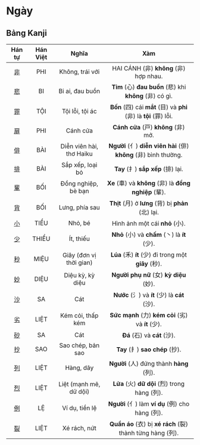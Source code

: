 <link href="styles.css" rel="stylesheet">

# Ngày

## Bảng Kanji

| Hán tự | Hán Việt | Nghĩa | Xàm |
| :---: | :---: | :---: | :---: |
| [<span class="stroke-order">非</span>](https://mazii.net/vi-VN/search/kanji/javi/%E9%9D%9E) | PHI | Không, trái với | HAI CÁNH (非) **không** (非) hợp nhau. |
| [<span class="stroke-order">悲</span>](https://mazii.net/vi-VN/search/kanji/javi/%E6%82%B2) | BI | Bi ai, đau buồn | **Tim** (心) **đau buồn** (悲) khi **không** (非) có gì. |
| [<span class="stroke-order">罪</span>](https://mazii.net/vi-VN/search/kanji/javi/%E7%BD%AA) | TỘI | Tội lỗi, tội ác | **Bốn** (四) cái **mắt** (目) và **phi** (非) là **tội** (罪) lỗi. |
| [<span class="stroke-order">扉</span>](https://mazii.net/vi-VN/search/kanji/javi/%E6%89%89) | PHI | Cánh cửa | **Cánh cửa** (戸) **không** (非) mở. |
| [<span class="stroke-order">俳</span>](https://mazii.net/vi-VN/search/kanji/javi/%E4%BF%B3) | BÀI | Diễn viên hài, thơ Haiku | **Người** (亻) **diễn viên hài** (俳) **không** (非) bình thường. |
| [<span class="stroke-order">排</span>](https://mazii.net/vi-VN/search/kanji/javi/%E6%8E%92) | BÀI | Sắp xếp, loại bỏ | **Tay** (扌) **sắp xếp** (排) lại. |
| [<span class="stroke-order">輩</span>](https://mazii.net/vi-VN/search/kanji/javi/%E8%BC%A9) | BỐI | Đồng nghiệp, bè bạn | **Xe** (車) và **không** (非) là **đồng nghiệp** (輩). |
| [<span class="stroke-order">背</span>](https://mazii.net/vi-VN/search/kanji/javi/%E8%83%8C) | BỐI | Lưng, phía sau | **Thịt** (月) ở **lưng** (背) bị **phản** (北) lại. |
| [<span class="stroke-order">小</span>](https://mazii.net/vi-VN/search/kanji/javi/%E5%B0%8F) | TIỂU | Nhỏ, bé | Hình ảnh một cái **nhỏ** (小). |
| [<span class="stroke-order">少</span>](https://mazii.net/vi-VN/search/kanji/javi/%E5%B0%91) | THIỂU | Ít, thiếu | **Nhỏ** (小) và **chấm** (丶) là **ít** (少). |
| [<span class="stroke-order">秒</span>](https://mazii.net/vi-VN/search/kanji/javi/%E7%A7%92) | MIỆU | Giây (đơn vị thời gian) | **Lúa** (禾) **ít** (少) đi trong một **giây** (秒). |
| [<span class="stroke-order">妙</span>](https://mazii.net/vi-VN/search/kanji/javi/%E5%A6%99) | DIỆU | Diệu kỳ, kỳ diệu | **Người phụ nữ** (女) **kỳ diệu** (妙). |
| [<span class="stroke-order">沙</span>](https://mazii.net/vi-VN/search/kanji/javi/%E6%B2%99) | SA | Cát | **Nước** (氵) và **ít** (少) là **cát** (沙). |
| [<span class="stroke-order">劣</span>](https://mazii.net/vi-VN/search/kanji/javi/%E5%8A%A3) | LIỆT | Kém cỏi, thấp kém | **Sức mạnh** (力) **kém cỏi** (劣) và **ít** (少). |
| [<span class="stroke-order">砂</span>](https://mazii.net/vi-VN/search/kanji/javi/%E7%A0%82) | SA | Cát | **Đá** (石) và **cát** (沙). |
| [<span class="stroke-order">抄</span>](https://mazii.net/vi-VN/search/kanji/javi/%E6%8A%84) | SAO | Sao chép, bản sao | **Tay** (扌) **sao chép** (抄). |
| [<span class="stroke-order">列</span>](https://mazii.net/vi-VN/search/kanji/javi/%E5%88%97) | LIỆT | Hàng, dãy | **Người** (人) đứng thành **hàng** (列). |
| [<span class="stroke-order">烈</span>](https://mazii.net/vi-VN/search/kanji/javi/%E7%83%88) | LIỆT | Liệt (mạnh mẽ, dữ dội) | **Lửa** (火) **dữ dội** (烈) trong hàng (列). |
| [<span class="stroke-order">例</span>](https://mazii.net/vi-VN/search/kanji/javi/%E4%BE%8B) | LỆ | Ví dụ, tiền lệ | **Người** (亻) làm **ví dụ** (例) cho hàng (列). |
| [<span class="stroke-order">裂</span>](https://mazii.net/vi-VN/search/kanji/javi/%E8%A3%82) | LIỆT | Xé rách, nứt | **Quần áo** (衣) bị **xé rách** (裂) thành từng hàng (列). |

